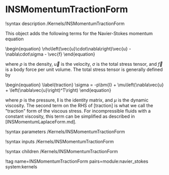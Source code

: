 # INSMomentumTractionForm

!syntax description /Kernels/INSMomentumTractionForm

This object adds the following terms for the Navier-Stokes momentum equation

\begin{equation}
\rho\left(\vec{u}\cdot\nabla\right)\vec{u} - \nabla\cdot\sigma - \vec{f}
\end{equation}

where $\rho$ is the density, $\vec{u}$ is the velocity, $\sigma$ is the total
stress tensor, and $\vec{f}$ is a body force per unit volume. The total stress
tensor is generally defined by

\begin{equation}
\label{traction}
\sigma = -p\bm{I} + \mu\left(\nabla\vec{u} + \left(\nabla\vec{u}\right)^T\right)
\end{equation}

where $p$ is the pressure, $\bm{I}$ is the identity matrix, and $\mu$ is the
dynamic viscosity. The second term on the RHS of [traction] is what we call the
"traction" form of the viscous stress. For incompressible fluids with a constant
viscosity, this term can be simplified as described in [INSMomentumLaplaceForm.md].

!syntax parameters /Kernels/INSMomentumTractionForm

!syntax inputs /Kernels/INSMomentumTractionForm

!syntax children /Kernels/INSMomentumTractionForm

!tag name=INSMomentumTractionForm pairs=module:navier_stokes system:kernels
